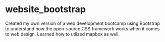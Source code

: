 # website_bootstrap

Created my own version of a web development bootcamp using Bootstrap to understand how the open-source CSS framework works when it comes to web design. Learned how to utlized mapbox as well.
